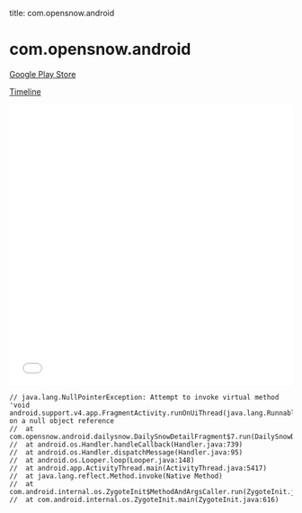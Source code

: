 title: com.opensnow.android

# com.opensnow.android

[Google Play Store](https://play.google.com/store/apps/details?id=com.opensnow.android)

[Timeline](./vis-timeline.html)

<iframe src="./vis-timeline.html" width="100%" height="500px" style="border:none;"></iframe>

```
// java.lang.NullPointerException: Attempt to invoke virtual method 'void android.support.v4.app.FragmentActivity.runOnUiThread(java.lang.Runnable)' on a null object reference
// 	at com.opensnow.android.dailysnow.DailySnowDetailFragment$7.run(DailySnowDetailFragment.java:542)
// 	at android.os.Handler.handleCallback(Handler.java:739)
// 	at android.os.Handler.dispatchMessage(Handler.java:95)
// 	at android.os.Looper.loop(Looper.java:148)
// 	at android.app.ActivityThread.main(ActivityThread.java:5417)
// 	at java.lang.reflect.Method.invoke(Native Method)
// 	at com.android.internal.os.ZygoteInit$MethodAndArgsCaller.run(ZygoteInit.java:726)
// 	at com.android.internal.os.ZygoteInit.main(ZygoteInit.java:616)

```



